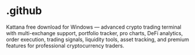 # .github
Kattana free download for Windows — advanced crypto trading terminal with multi-exchange support, portfolio tracker, pro charts, DeFi analytics, order execution, trading signals, liquidity tools, asset tracking, and premium features for professional cryptocurrency traders.
